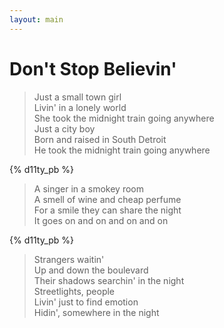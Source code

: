 ```yaml
---
layout: main
---
```


# Don't Stop Believin'

<!-- we'll use some page breaks to split up the verses and chorus -->

> Just a small town girl \
> Livin' in a lonely world \
> She took the midnight train going anywhere \
> Just a city boy \
> Born and raised in South Detroit \
> He took the midnight train going anywhere

{% d11ty_pb %}

> A singer in a smokey room \
> A smell of wine and cheap perfume \
> For a smile they can share the night \
> It goes on and on and on and on

{% d11ty_pb %}

> Strangers waitin' \
> Up and down the boulevard \
> Their shadows searchin' in the night \
> Streetlights, people \
> Livin' just to find emotion \
> Hidin', somewhere in the night
